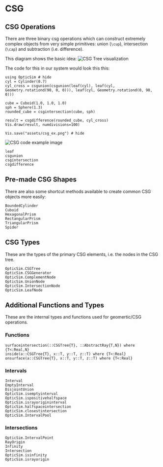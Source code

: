 # CSG

## CSG Operations

There are three binary csg operations which can construct extremely complex objects from very simple primitives: union (``\cup``), intersection (``\cap``) and subtraction (i.e. difference).

This diagram shows the basic idea:
![CSG Tree visualization](https://upload.wikimedia.org/wikipedia/commons/8/8b/Csg_tree.png)

The code for this in our system would look this this:

```@example
using OpticSim # hide
cyl = Cylinder(0.7)
cyl_cross = csgunion(csgunion(leaf(cyl), leaf(cyl, Geometry.rotationd(90, 0, 0))), leaf(cyl, Geometry.rotationd(0, 90, 0)))

cube = Cuboid(1.0, 1.0, 1.0)
sph = Sphere(1.3)
rounded_cube = csgintersection(cube, sph)

result = csgdifference(rounded_cube, cyl_cross)
Vis.draw(result, numdivisions=100)

Vis.save("assets/csg_ex.png") # hide
```

![CSG code example image](assets/csg_ex.png)

```@docs
leaf
csgunion
csgintersection
csgdifference
```

## Pre-made CSG Shapes

There are also some shortcut methods available to create common CSG objects more easily:

```@docs
BoundedCylinder
Cuboid
HexagonalPrism
RectangularPrism
TriangularPrism
Spider
```

## CSG Types

These are the types of the primary CSG elements, i.e. the nodes in the CSG tree.

```@docs
OpticSim.CSGTree
OpticSim.CSGGenerator
OpticSim.ComplementNode
OpticSim.UnionNode
OpticSim.IntersectionNode
OpticSim.LeafNode
```

## Additional Functions and Types

These are the internal types and functions used for geomertic/CSG operations.

### Functions

```@docs
surfaceintersection(::CSGTree{T}, ::AbstractRay{T,N}) where {T<:Real,N}
inside(a::CSGTree{T}, x::T, y::T, z::T) where {T<:Real}
onsurface(a::CSGTree{T}, x::T, y::T, z::T) where {T<:Real}
```

### Intervals

```@docs
Interval
EmptyInterval
DisjointUnion
OpticSim.isemptyinterval
OpticSim.ispositivehalfspace
OpticSim.israyorigininterval
OpticSim.halfspaceintersection
OpticSim.closestintersection
OpticSim.IntervalPool
```

### Intersections

```@docs
OpticSim.IntervalPoint
RayOrigin
Infinity
Intersection
OpticSim.isinfinity
OpticSim.israyorigin
```
